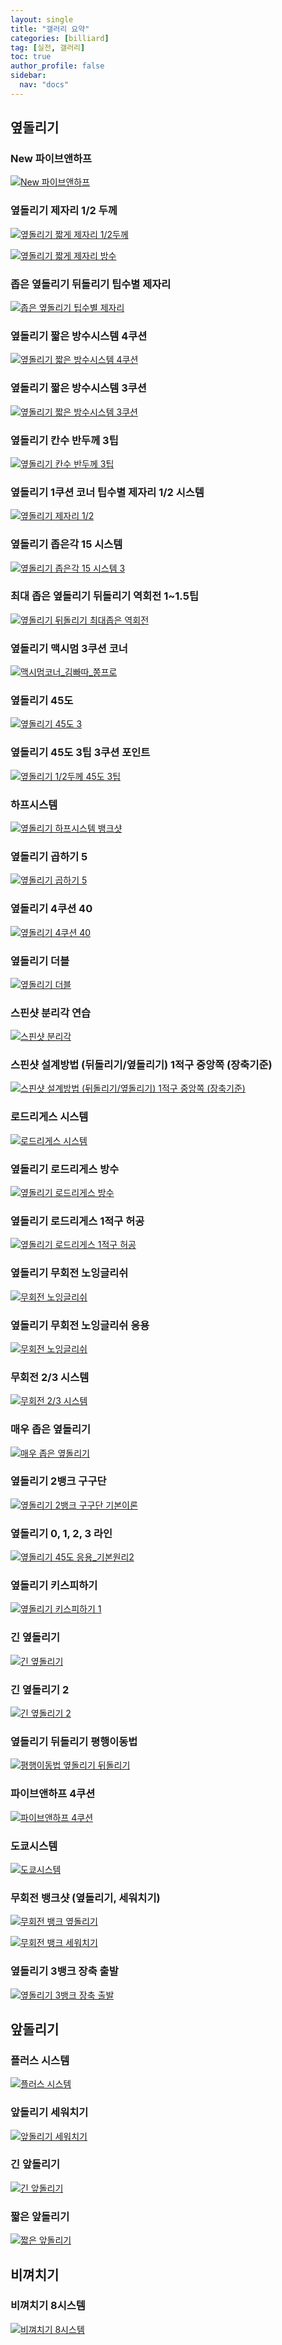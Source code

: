 ```yaml
---
layout: single
title: "갤러리 요약"
categories: [billiard]
tag: [실전, 갤러리]
toc: true
author_profile: false
sidebar:
  nav: "docs"
---
```


## 옆돌리기

### New 파이브앤하프

[![New 파이브앤하프](/images/%EC%98%86%EB%8F%8C%EB%A6%AC%EA%B8%B0%20%EB%89%B4%ED%8C%8C%EC%9D%B4%EB%B8%8C%EC%95%A4%ED%95%98%ED%94%84.png)](/images/%EC%98%86%EB%8F%8C%EB%A6%AC%EA%B8%B0%20%EB%89%B4%ED%8C%8C%EC%9D%B4%EB%B8%8C%EC%95%A4%ED%95%98%ED%94%84.png)

### 옆돌리기 제자리 1/2 두께

[![옆돌리기 짧게 제자리 1/2두께](/images/%EC%98%86%EB%8F%8C%EB%A6%AC%EA%B8%B0%EC%A0%9C%EC%9E%90%EB%A6%AC_%EC%96%91%EB%B9%B5.png)](/images/%EC%98%86%EB%8F%8C%EB%A6%AC%EA%B8%B0%EC%A0%9C%EC%9E%90%EB%A6%AC_%EC%96%91%EB%B9%B5.png)

[![옆돌리기 짧게 제자리 방수](/images/%EC%98%86%EB%8F%8C%EB%A6%AC%EA%B8%B0%20%EC%A0%9C%EC%9E%90%EB%A6%AC%20%EB%B0%A9%EC%88%98.png)](/images/%EC%98%86%EB%8F%8C%EB%A6%AC%EA%B8%B0%20%EC%A0%9C%EC%9E%90%EB%A6%AC%20%EB%B0%A9%EC%88%98.png)

### 좁은 옆돌리기 뒤돌리기 팁수별 제자리

[![좁은 옆돌리기 팁수별 제자리](/images/%EC%A2%81%EC%9D%80%EC%98%86%EB%8F%8C%EB%A6%AC%EA%B8%B0%20%EC%A0%9C%EC%9E%90%EB%A6%AC%20%ED%8C%81%EC%88%98.png)](/images/%EC%A2%81%EC%9D%80%EC%98%86%EB%8F%8C%EB%A6%AC%EA%B8%B0%20%EC%A0%9C%EC%9E%90%EB%A6%AC%20%ED%8C%81%EC%88%98.png)

### 옆돌리기 짧은 방수시스템 4쿠션

[![옆돌리기 짧은 방수시스템 4쿠션](/images/%EC%98%86%EB%8F%8C%EB%A6%AC%EA%B8%B0%20%EC%A7%A7%EC%9D%80%20%EB%B0%A9%EC%88%98%204%EC%BF%A0%EC%85%98.png)](/images/%EC%98%86%EB%8F%8C%EB%A6%AC%EA%B8%B0%20%EC%A7%A7%EC%9D%80%20%EB%B0%A9%EC%88%98%204%EC%BF%A0%EC%85%98.png)

### 옆돌리기 짧은 방수시스템 3쿠션

[![옆돌리기 짧은 방수시스템 3쿠션](/images/%EC%98%86%EB%8F%8C%EB%A6%AC%EA%B8%B0%20%EC%A7%A7%EC%9D%80%20%EB%B0%A9%EC%88%98.png)](/images/%EC%98%86%EB%8F%8C%EB%A6%AC%EA%B8%B0%20%EC%A7%A7%EC%9D%80%20%EB%B0%A9%EC%88%98.png)

### 옆돌리기 칸수 반두께 3팁

[![옆돌리기 칸수 반두께 3팁](/images/%EC%98%86%EB%8F%8C%EB%A6%AC%EA%B8%B0%20%EC%B9%B8%EC%88%98%20%EB%B0%98%EB%91%90%EA%BB%98%203%ED%8C%81.png)](/images/%EC%98%86%EB%8F%8C%EB%A6%AC%EA%B8%B0%20%EC%B9%B8%EC%88%98%20%EB%B0%98%EB%91%90%EA%BB%98%203%ED%8C%81.png)

### 옆돌리기 1쿠션 코너 팁수별 제자리 1/2 시스템

[![옆돌리기 제자리 1/2](/images/%EC%98%86%EB%8F%8C%EB%A6%AC%EA%B8%B0%20%EC%A0%9C%EC%9E%90%EB%A6%AC%202%EB%B6%84%EC%9D%981.png)](/images/%EC%98%86%EB%8F%8C%EB%A6%AC%EA%B8%B0%20%EC%A0%9C%EC%9E%90%EB%A6%AC%202%EB%B6%84%EC%9D%981.png)

### 옆돌리기 좁은각 15 시스템

[![옆돌리기 좁은각 15 시스템 3](/images/%EC%98%86%EB%8F%8C%EB%A6%AC%EA%B8%B0%20%EC%A7%A7%EC%9D%80%2015%EC%8B%9C%EC%8A%A4%ED%85%9C%203.jpg)](/images/%EC%98%86%EB%8F%8C%EB%A6%AC%EA%B8%B0%20%EC%A7%A7%EC%9D%80%2015%EC%8B%9C%EC%8A%A4%ED%85%9C%203.jpg)

### 최대 좁은 옆돌리기 뒤돌리기 역회전 1~1.5팁

[![옆돌리기 뒤돌리기 최대좁은 역회전](/images/%EC%98%86%EB%8F%8C%EB%A6%AC%EA%B8%B0%20%EB%92%A4%EB%8F%8C%EB%A6%AC%EA%B8%B0%20%EC%B5%9C%EB%8C%80%20%EC%A2%81%EC%9D%80%20%EC%97%AD%ED%9A%8C%EC%A0%84.png)](/images/%EC%98%86%EB%8F%8C%EB%A6%AC%EA%B8%B0%20%EB%92%A4%EB%8F%8C%EB%A6%AC%EA%B8%B0%20%EC%B5%9C%EB%8C%80%20%EC%A2%81%EC%9D%80%20%EC%97%AD%ED%9A%8C%EC%A0%84.png)

### 옆돌리기 맥시멈 3쿠션 코너

[![맥시멈코너_김빠따_쫑프로](/images/%EB%A7%A5%EC%8B%9C%EB%A9%88%EC%BD%94%EB%84%88_%EA%B9%80%EB%B9%A0%EB%94%B0_%EC%AB%91%ED%94%84%EB%A1%9C.png)](/images/%EB%A7%A5%EC%8B%9C%EB%A9%88%EC%BD%94%EB%84%88_%EA%B9%80%EB%B9%A0%EB%94%B0_%EC%AB%91%ED%94%84%EB%A1%9C.png)

### 옆돌리기 45도

[![옆돌리기 45도 3](/images/%EC%98%86%EB%8F%8C%EB%A6%AC%EA%B8%B0%2045%EB%8F%84%203.png)](/images/%EC%98%86%EB%8F%8C%EB%A6%AC%EA%B8%B0%2045%EB%8F%84%203.png)

### 옆돌리기 45도 3팁 3쿠션 포인트

[![옆돌리기 1/2두께 45도 3팁](/images/%EC%98%86%EB%8F%8C%EB%A6%AC%EA%B8%B0%2045%EB%8F%84.png)](/images/%EC%98%86%EB%8F%8C%EB%A6%AC%EA%B8%B0%2045%EB%8F%84.png)

### 하프시스템

[![옆돌리기 하프시스템 뱅크샷](/images/하프시스템.png)](/images/하프시스템.png)

### 옆돌리기 곱하기 5

[![옆돌리기 곱하기 5](/images/%EC%98%86%EB%8F%8C%EB%A6%AC%EA%B8%B0%20%EA%B3%B1%ED%95%98%EA%B8%B0%205.png)](/images/%EC%98%86%EB%8F%8C%EB%A6%AC%EA%B8%B0%20%EA%B3%B1%ED%95%98%EA%B8%B0%205.png)

### 옆돌리기 4쿠션 40

[![옆돌리기 4쿠션 40](/images/%EC%98%86%EB%8F%8C%EB%A6%AC%EA%B8%B0%204%EC%BF%A0%EC%85%98%2040.png)](/images/%EC%98%86%EB%8F%8C%EB%A6%AC%EA%B8%B0%204%EC%BF%A0%EC%85%98%2040.png)

### 옆돌리기 더블

[![옆돌리기 더블](/images/%EC%98%86%EB%8F%8C%EB%A6%AC%EA%B8%B0%20%EB%8D%94%EB%B8%94.png)](/images/%EC%98%86%EB%8F%8C%EB%A6%AC%EA%B8%B0%20%EB%8D%94%EB%B8%94.png)

### 스핀샷 분리각 연습

[![스핀샷 분리각](/images/%EC%8A%A4%ED%95%80%EC%83%B7%20%EB%B6%84%EB%A6%AC%EA%B0%81.png)](/images/%EC%8A%A4%ED%95%80%EC%83%B7%20%EB%B6%84%EB%A6%AC%EA%B0%81.png)

### 스핀샷 설계방법 (뒤돌리기/옆돌리기) 1적구 중앙쪽 (장축기준)

[![스핀샷 설계방법 (뒤돌리기/옆돌리기) 1적구 중앙쪽 (장축기준)](/images/%EC%8A%A4%ED%95%80%EC%83%B7%20%EC%84%A4%EA%B3%84.png)](/images/%EC%8A%A4%ED%95%80%EC%83%B7%20%EC%84%A4%EA%B3%84.png)

### 로드리게스 시스템

[![로드리게스 시스템](/images/%EB%A1%9C%EB%93%9C%EB%A6%AC%EA%B2%8C%EC%8A%A4%20%EC%8B%9C%EC%8A%A4%ED%85%9C.png)](/images/%EB%A1%9C%EB%93%9C%EB%A6%AC%EA%B2%8C%EC%8A%A4%20%EC%8B%9C%EC%8A%A4%ED%85%9C.png)

### 옆돌리기 로드리게스 방수

[![옆돌리기 로드리게스 방수](/images/%EC%98%86%EB%8F%8C%EB%A6%AC%EA%B8%B0%20%EB%A1%9C%EB%93%9C%EB%A6%AC%EA%B2%8C%EC%8A%A4%20%EB%B0%A9%EC%88%98.png)](%EC%98%86%EB%8F%8C%EB%A6%AC%EA%B8%B0%20%EB%A1%9C%EB%93%9C%EB%A6%AC%EA%B2%8C%EC%8A%A4%20%EB%B0%A9%EC%88%98.png)

### 옆돌리기 로드리게스 1적구 허공

[![옆돌리기 로드리게스 1적구 허공](/images/%EC%98%86%EB%8F%8C%EB%A6%AC%EA%B8%B0%20%EB%A1%9C%EB%93%9C%EB%A6%AC%EA%B2%8C%EC%8A%A4%201%EC%A0%81%EA%B5%AC%20%ED%97%88%EA%B3%B5.png)](%EC%98%86%EB%8F%8C%EB%A6%AC%EA%B8%B0%20%EB%A1%9C%EB%93%9C%EB%A6%AC%EA%B2%8C%EC%8A%A4%201%EC%A0%81%EA%B5%AC%20%ED%97%88%EA%B3%B5.png)

### 옆돌리기 무회전 노잉글리쉬

[![무회전 노잉글리쉬](/images/%EB%85%B8%EC%9E%89%EA%B8%80%EB%A6%AC%EC%89%AC_%EC%96%91%EB%B9%B5.png)](/images/%EB%85%B8%EC%9E%89%EA%B8%80%EB%A6%AC%EC%89%AC_%EC%96%91%EB%B9%B5.png)

### 옆돌리기 무회전 노잉글리쉬 응용

[![무회전 노잉글리쉬](/images/%EC%98%86%EB%8F%8C%EB%A6%AC%EA%B8%B0%20%EB%AC%B4%ED%9A%8C%EC%A0%84%20%EC%9D%91%EC%9A%A9.png)](/images/%EC%98%86%EB%8F%8C%EB%A6%AC%EA%B8%B0%20%EB%AC%B4%ED%9A%8C%EC%A0%84%20%EC%9D%91%EC%9A%A9.png)

### 무회전 2/3 시스템

[![무회전 2/3 시스템](/images/%EB%AC%B4%ED%9A%8C%EC%A0%84%203%EB%B6%84%EC%9D%982%20%EC%8B%9C%EC%8A%A4%ED%85%9C.png)](/images/%EB%AC%B4%ED%9A%8C%EC%A0%84%203%EB%B6%84%EC%9D%982%20%EC%8B%9C%EC%8A%A4%ED%85%9C.png)

### 매우 좁은 옆돌리기

[![매우 좁은 옆돌리기](/images/%EC%98%86%EB%8F%8C%EB%A6%AC%EA%B8%B0%20%EB%A7%A4%EC%9A%B0%20%EC%A2%81%EC%9D%80%20%EB%B0%A9%EC%88%98.png)](/images/%EC%98%86%EB%8F%8C%EB%A6%AC%EA%B8%B0%20%EB%A7%A4%EC%9A%B0%20%EC%A2%81%EC%9D%80%20%EB%B0%A9%EC%88%98.png)

### 옆돌리기 2뱅크 구구단

[![옆돌리기 2뱅크 구구단 기본이론](/images/옆돌리기_2뱅크_구구단.png)](/images/옆돌리기_2뱅크_구구단.png)

### 옆돌리기 0, 1, 2, 3 라인

[![옆돌리기 45도 응용_기본원리2](/images/옆돌리기_45도_응용_기본원리2.png)](/images/옆돌리기_45도_응용_기본원리2.png)

### 옆돌리기 키스피하기

[![옆돌리기 키스피하기 1](/images/%EC%98%86%EB%8F%8C%EB%A6%AC%EA%B8%B0%20%ED%82%A4%EC%8A%A4%ED%94%BC%ED%95%98%EA%B8%B0%201.png)](/images/%EC%98%86%EB%8F%8C%EB%A6%AC%EA%B8%B0%20%ED%82%A4%EC%8A%A4%ED%94%BC%ED%95%98%EA%B8%B0%201.png)

### 긴 옆돌리기

[![긴 옆돌리기](/images/%EA%B8%B4%20%EC%98%86%EB%8F%8C%EB%A6%AC%EA%B8%B0.png)](/images/%EA%B8%B4%20%EC%98%86%EB%8F%8C%EB%A6%AC%EA%B8%B0.png)

### 긴 옆돌리기 2

[![긴 옆돌리기 2](/images/%EA%B8%B4%20%EC%98%86%EB%8F%8C%EB%A6%AC%EA%B8%B02.png)](/images/%EA%B8%B4%20%EC%98%86%EB%8F%8C%EB%A6%AC%EA%B8%B02.png)

### 옆돌리기 뒤돌리기 평행이동법

[![평행이동법 옆돌리기 뒤돌리기](/images/%ED%8F%89%ED%96%89%EC%9D%B4%EB%8F%99%EB%B2%95%20%EC%98%86%EB%8F%8C%EB%A6%AC%EA%B8%B0%20%EB%92%A4%EB%8F%8C%EB%A6%AC%EA%B8%B0.png)](/images/%ED%8F%89%ED%96%89%EC%9D%B4%EB%8F%99%EB%B2%95%20%EC%98%86%EB%8F%8C%EB%A6%AC%EA%B8%B0%20%EB%92%A4%EB%8F%8C%EB%A6%AC%EA%B8%B0.png)


### 파이브앤하프 4쿠션

[![파이브앤하프 4쿠션](/images/%ED%8C%8C%EC%9D%B4%EB%B8%8C%EC%95%A4%ED%95%98%ED%94%84%204%EC%BF%A0%EC%85%98.png)](/images/%ED%8C%8C%EC%9D%B4%EB%B8%8C%EC%95%A4%ED%95%98%ED%94%84%204%EC%BF%A0%EC%85%98.png)

### 도쿄시스템

[![도쿄시스템](/images/%EB%8F%84%EC%BF%84%EC%8B%9C%EC%8A%A4%ED%85%9C.png)](/images/%EB%8F%84%EC%BF%84%EC%8B%9C%EC%8A%A4%ED%85%9C.png)

### 무회전 뱅크샷 (옆돌리기, 세워치기)

[![무회전 뱅크 옆돌리기](/images/%EB%AC%B4%ED%9A%8C%EC%A0%84%20%EB%B1%85%ED%81%AC%20%EC%98%86%EB%8F%8C%EB%A6%AC%EA%B8%B0.png)](/images/%EB%AC%B4%ED%9A%8C%EC%A0%84%20%EB%B1%85%ED%81%AC%20%EC%98%86%EB%8F%8C%EB%A6%AC%EA%B8%B0.png)

[![무회전 뱅크 세워치기](/images/%EB%AC%B4%ED%9A%8C%EC%A0%84%20%EB%B1%85%ED%81%AC%20%EC%84%B8%EC%9B%8C%EC%B9%98%EA%B8%B0.png)](/images/%EB%AC%B4%ED%9A%8C%EC%A0%84%20%EB%B1%85%ED%81%AC%20%EC%84%B8%EC%9B%8C%EC%B9%98%EA%B8%B0.png)

### 옆돌리기 3뱅크 장축 출발

[![옆돌리기 3뱅크 장축 출발](/images/%EC%98%86%EB%8F%8C%EB%A6%AC%EA%B8%B0%203%EB%B1%85%ED%81%AC%20%EC%9E%A5%EC%B6%95%20%EC%B6%9C%EB%B0%9C.png)](/images/%EC%98%86%EB%8F%8C%EB%A6%AC%EA%B8%B0%203%EB%B1%85%ED%81%AC%20%EC%9E%A5%EC%B6%95%20%EC%B6%9C%EB%B0%9C.png)

## 앞돌리기

### 플러스 시스템

[![플러스 시스템](/images/%ED%94%8C%EB%9F%AC%EC%8A%A4%20%EC%8B%9C%EC%8A%A4%ED%85%9C.png)](/images/%ED%94%8C%EB%9F%AC%EC%8A%A4%20%EC%8B%9C%EC%8A%A4%ED%85%9C.png)

### 앞돌리기 세워치기

[![앞돌리기 세워치기](/images/%EC%95%9E%EB%8F%8C%EB%A6%AC%EA%B8%B0%20%EC%84%B8%EC%9B%8C%EC%B9%98%EA%B8%B0.png)](/images/%EC%95%9E%EB%8F%8C%EB%A6%AC%EA%B8%B0%20%EC%84%B8%EC%9B%8C%EC%B9%98%EA%B8%B0.png)

### 긴 앞돌리기

[![긴 앞돌리기](/images/%EA%B8%B4%20%EC%95%9E%EB%8F%8C%EB%A6%AC%EA%B8%B0.png)](/images/%EA%B8%B4%20%EC%95%9E%EB%8F%8C%EB%A6%AC%EA%B8%B0.png)

### 짧은 앞돌리기

[![짧은 앞돌리기](/images/%EC%A7%A7%EC%9D%80%20%EC%95%9E%EB%8F%8C%EB%A6%AC%EA%B8%B0.png)](/images/%EC%A7%A7%EC%9D%80%20%EC%95%9E%EB%8F%8C%EB%A6%AC%EA%B8%B0.png)


## 비껴치기

### 비껴치기 8시스템

[![비껴치기 8시스템](/images/%EB%B9%84%EA%BB%B4%EC%B9%98%EA%B8%B0%208%EC%8B%9C%EC%8A%A4%ED%85%9C.png)](/images/%EB%B9%84%EA%BB%B4%EC%B9%98%EA%B8%B0%208%EC%8B%9C%EC%8A%A4%ED%85%9C.png)
